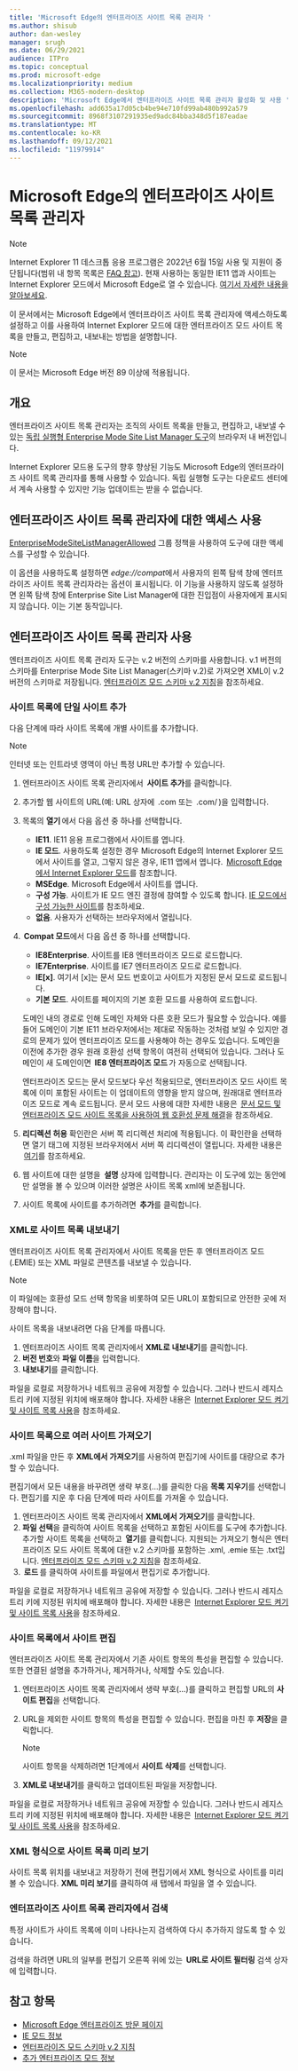 ```yaml
---
title: 'Microsoft Edge의 엔터프라이즈 사이트 목록 관리자 '
ms.author: shisub
author: dan-wesley
manager: srugh
ms.date: 06/29/2021
audience: ITPro
ms.topic: conceptual
ms.prod: microsoft-edge
ms.localizationpriority: medium
ms.collection: M365-modern-desktop
description: 'Microsoft Edge에서 엔터프라이즈 사이트 목록 관리자 활성화 및 사용 '
ms.openlocfilehash: add635a17d05cb4be94e710fd99ab480b992a579
ms.sourcegitcommit: 8968f3107291935ed9adc84bba348d5f187eadae
ms.translationtype: MT
ms.contentlocale: ko-KR
ms.lasthandoff: 09/12/2021
ms.locfileid: "11979914"
---
```

# <a name="enterprise-site-list-manager-in-microsoft-edge"></a>Microsoft Edge의 엔터프라이즈 사이트 목록 관리자

>[!Note]
> Internet Explorer 11 데스크톱 응용 프로그램은 2022년 6월 15일 사용 및 지원이 중단됩니다(범위 내 항목 목록은 [FAQ 참고](https://techcommunity.microsoft.com/t5/windows-it-pro-blog/internet-explorer-11-desktop-app-retirement-faq/ba-p/2366549)). 현재 사용하는 동일한 IE11 앱과 사이트는 Internet Explorer 모드에서 Microsoft Edge로 열 수 있습니다. [여기서 자세한 내용을 알아보세요](https://blogs.windows.com/windowsexperience/2021/05/19/the-future-of-internet-explorer-on-windows-10-is-in-microsoft-edge/).

이 문서에서는 Microsoft Edge에서 엔터프라이즈 사이트 목록 관리자에 액세스하도록 설정하고 이를 사용하여 Internet Explorer 모드에 대한 엔터프라이즈 모드 사이트 목록을 만들고, 편집하고, 내보내는 방법을 설명합니다.

> [!NOTE]
> 이 문서는 Microsoft Edge 버전 89 이상에 적용됩니다. 

## <a name="overview"></a>개요

엔터프라이즈 사이트 목록 관리자는 조직의 사이트 목록을 만들고, 편집하고, 내보낼 수 있는 [독립 실행형 Enterprise Mode Site List Manager 도구](https://www.microsoft.com/download/details.aspx?id=49974)의 브라우저 내 버전입니다.

Internet Explorer 모드용 도구의 향후 향상된 기능도 Microsoft Edge의 엔터프라이즈 사이트 목록 관리자를 통해 사용할 수 있습니다. 독립 실행형 도구는 다운로드 센터에서 계속 사용할 수 있지만 기능 업데이트는 받을 수 없습니다.

## <a name="enabling-access-to-enterprise-site-list-manager"></a>엔터프라이즈 사이트 목록 관리자에 대한 액세스 사용

[EnterpriseModeSiteListManagerAllowed](./microsoft-edge-policies.md#enterprisemodesitelistmanagerallowed) 그룹 정책을 사용하여 도구에 대한 액세스를 구성할 수 있습니다.

이 옵션을 사용하도록 설정하면 *edge://compat*에서 사용자의 왼쪽 탐색 창에 엔터프라이즈 사이트 목록 관리자라는 옵션이 표시됩니다. 이 기능을 사용하지 않도록 설정하면 왼쪽 탐색 창에 Enterprise Site List Manager에 대한 진입점이 사용자에게 표시되지 않습니다. 이는 기본 동작입니다.

## <a name="using-the-enterprise-site-list-manager"></a>엔터프라이즈 사이트 목록 관리자 사용

엔터프라이즈 사이트 목록 관리자 도구는 v.2 버전의 스키마를 사용합니다. v.1 버전의 스키마를 Enterprise Mode Site List Manager(스키마 v.2)로 가져오면 XML이 v.2 버전의 스키마로 저장됩니다. [엔터프라이즈 모드 스키마 v.2 지침](/internet-explorer/ie11-deploy-guide/enterprise-mode-schema-version-2-guidance)을 참조하세요.

### <a name="add-single-sites-to-your-site-list"></a>사이트 목록에 단일 사이트 추가  

다음 단계에 따라 사이트 목록에 개별 사이트를 추가합니다.

> [!NOTE]
> 인터넷 또는 인트라넷 영역이 아닌 특정 URL만 추가할 수 있습니다.

1. 엔터프라이즈 사이트 목록 관리자에서  **사이트 추가**를 클릭합니다.
2. 추가할 웹 사이트의 URL(예: URL 상자에  <domain>.com 또는  <domain>.com/<path> )을 입력합니다.
3. 목록의 **열기** 에서 다음 옵션 중 하나를 선택합니다.

   - **IE11**. IE11 응용 프로그램에서 사이트를 엽니다.
   - **IE 모드**. 사용하도록 설정한 경우 Microsoft Edge의 Internet Explorer 모드에서 사이트를 열고, 그렇지 않은 경우, IE11 앱에서 엽니다.  [Microsoft Edge에서 Internet Explorer 모드](./edge-ie-mode.md)를 참조합니다.
   - **MSEdge**. Microsoft Edge에서 사이트를 엽니다.
   - **구성 가능**. 사이트가 IE 모드 엔진 결정에 참여할 수 있도록 합니다. [IE 모드에서 구성 가능한 사이트](./edge-learnmore-configurable-sites-ie-mode.md)를 참조하세요.
   - **없음**. 사용자가 선택하는 브라우저에서 열립니다.  

4.  **Compat 모드**에서 다음 옵션 중 하나를 선택합니다.

   - **IE8Enterprise**. 사이트를 IE8 엔터프라이즈 모드로 로드합니다.
   - **IE7Enterprise**. 사이트를 IE7 엔터프라이즈 모드로 로드합니다.
   - **IE[x]**. 여기서 [x]는 문서 모드 번호이고 사이트가 지정된 문서 모드로 로드됩니다.
   - **기본 모드**. 사이트를 페이지의 기본 호환 모드를 사용하여 로드합니다.

   도메인 내의 경로로 인해 도메인 자체와 다른 호환 모드가 필요할 수 있습니다. 예를 들어 도메인이 기본 IE11 브라우저에서는 제대로 작동하는 것처럼 보일 수 있지만 경로의 문제가 있어 엔터프라이즈 모드를 사용해야 하는 경우도 있습니다. 도메인을 이전에 추가한 경우 원래 호환성 선택 항목이 여전히 선택되어 있습니다. 그러나 도메인이 새 도메인이면  **IE8 엔터프라이즈 모드** 가 자동으로 선택됩니다.

   엔터프라이즈 모드는 문서 모드보다 우선 적용되므로, 엔터프라이즈 모드 사이트 목록에 이미 포함된 사이트는 이 업데이트의 영향을 받지 않으며, 원래대로 엔터프라이즈 모드로 계속 로드됩니다. 문서 모드 사용에 대한 자세한 내용은  [문서 모드 및 엔터프라이즈 모드 사이트 목록을 사용하여 웹 호환성 문제 해결](/internet-explorer/ie11-deploy-guide/fix-compat-issues-with-doc-modes-and-enterprise-mode-site-list)을 참조하세요.

5. **리디렉션 허용** 확인란은 서버 쪽 리디렉션 처리에 적용됩니다. 이 확인란을 선택하면 열기 태그에 지정된 브라우저에서 서버 쪽 리디렉션이 열립니다. 자세한 내용은  [여기](/internet-explorer/ie11-deploy-guide/enterprise-mode-schema-version-2-guidance#updated-schema-attributes)를 참조하세요.
6. 웹 사이트에 대한 설명을  **설명** 상자에 입력합니다. 관리자는 이 도구에 있는 동안에만 설명을 볼 수 있으며 이러한 설명은 사이트 목록 xml에 보존됩니다.
7. 사이트 목록에 사이트를 추가하려면  **추가**를 클릭합니다.

### <a name="export-site-list-to-xml"></a>XML로 사이트 목록 내보내기

엔터프라이즈 사이트 목록 관리자에서 사이트 목록을 만든 후 엔터프라이즈 모드(.EMIE) 또는 XML 파일로 콘텐츠를 내보낼 수 있습니다. 

> [!NOTE]
> 이 파일에는 호환성 모드 선택 항목을 비롯하여 모든 URL이 포함되므로 안전한 곳에 저장해야 합니다.

사이트 목록을 내보내려면 다음 단계를 따릅니다.

1. 엔터프라이즈 사이트 목록 관리자에서 **XML로 내보내기**를 클릭합니다.
2. **버전 번호**와 **파일 이름**을 입력합니다.
3. **내보내기**를 클릭합니다.

파일을 로컬로 저장하거나 네트워크 공유에 저장할 수 있습니다. 그러나 반드시 레지스트리 키에 지정된 위치에 배포해야 합니다. 자세한 내용은  [Internet Explorer 모드 켜기 및 사이트 목록 사용](./edge-ie-mode-policies.md)을 참조하세요.

### <a name="import-multiple-sites-to-your-site-list"></a>사이트 목록으로 여러 사이트 가져오기

.xml 파일을 만든 후 **XML에서 가져오기**를 사용하여 편집기에 사이트를 대량으로 추가할 수 있습니다.

편집기에서 모든 내용을 바꾸려면 생략 부호(...)를 클릭한 다음 **목록 지우기**를 선택합니다. 편집기를 지운 후 다음 단계에 따라 사이트를 가져올 수 있습니다.

1. 엔터프라이즈 사이트 목록 관리자에서 **XML에서 가져오기**를 클릭합니다. 
2. **파일 선택**을 클릭하여 사이트 목록을 선택하고 포함된 사이트를 도구에 추가합니다. 추가할 사이트 목록을 선택하고  **열기**를 클릭합니다. 지원되는 가져오기 형식은 엔터프라이즈 모드 사이트 목록에 대한 v.2 스키마를 포함하는 .xml, .emie 또는 .txt입니다. [엔터프라이즈 모드 스키마 v.2 지침](/internet-explorer/ie11-deploy-guide/enterprise-mode-schema-version-2-guidance)을 참조하세요.
3.  **로드** 를 클릭하여 사이트를 파일에서 편집기로 추가합니다.

파일을 로컬로 저장하거나 네트워크 공유에 저장할 수 있습니다. 그러나 반드시 레지스트리 키에 지정된 위치에 배포해야 합니다. 자세한 내용은  [Internet Explorer 모드 켜기 및 사이트 목록 사용](./edge-ie-mode-policies.md)을 참조하세요.

### <a name="edit-sites-in-your-site-list"></a>사이트 목록에서 사이트 편집

 엔터프라이즈 사이트 목록 관리자에서 기존 사이트 항목의 특성을 편집할 수 있습니다. 또한 연결된 설명을 추가하거나, 제거하거나, 삭제할 수도 있습니다.

1. 엔터프라이즈 사이트 목록 관리자에서 생략 부호(...)를 클릭하고 편집할 URL의 **사이트 편집**을 선택합니다.
2. URL을 제외한 사이트 항목의 특성을 편집할 수 있습니다. 편집을 마친 후 **저장**을 클릭합니다.

   > [!NOTE]
   > 사이트 항목을 삭제하려면 1단계에서 **사이트 삭제**를 선택합니다.

3. **XML로 내보내기**를 클릭하고 업데이트된 파일을 저장합니다.

파일을 로컬로 저장하거나 네트워크 공유에 저장할 수 있습니다. 그러나 반드시 레지스트리 키에 지정된 위치에 배포해야 합니다. 자세한 내용은  [Internet Explorer 모드 켜기 및 사이트 목록 사용](./edge-ie-mode-policies.md)을 참조하세요.

### <a name="preview-your-site-list-in-xml-format"></a>XML 형식으로 사이트 목록 미리 보기

사이트 목록 위치를 내보내고 저장하기 전에 편집기에서 XML 형식으로 사이트를 미리 볼 수 있습니다. **XML 미리 보기**를 클릭하여 새 탭에서 파일을 열 수 있습니다.

### <a name="search-in-the-enterprise-site-list-manager"></a>엔터프라이즈 사이트 목록 관리자에서 검색

특정 사이트가 사이트 목록에 이미 나타나는지 검색하여 다시 추가하지 않도록 할 수 있습니다.

검색을 하려면 URL의 일부를 편집기 오른쪽 위에 있는  **URL로 사이트 필터링** 검색 상자에 입력합니다.

## <a name="see-also"></a>참고 항목

- [Microsoft Edge 엔터프라이즈 방문 페이지](https://aka.ms/EdgeEnterprise)
- [IE 모드 정보](./edge-ie-mode.md)
- [엔터프라이즈 모드 스키마 v.2 지침](/internet-explorer/ie11-deploy-guide/enterprise-mode-schema-version-2-guidance)
- [추가 엔터프라이즈 모드 정보](/internet-explorer/ie11-deploy-guide/enterprise-mode-overview-for-ie11)